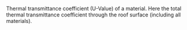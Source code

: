 ﻿Thermal transmittance coefficient (U-Value) of a material.
Here the total thermal transmittance coefficient through the roof surface (including all materials).
